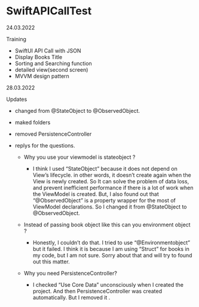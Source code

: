# SwiftAPICallTest

24.03.2022

Training 

* SwiftUI API Call with JSON
* Display Books Title
* Sorting and Searching function
* detailed view(second screen)
* MVVM design pattern

28.03.2022

Updates

* changed from @StateObject to @ObservedObject.
* maked folders
* removed PersistenceController

* replys for the questions.

  * Why you use your viewmodel is stateobject ?
    * I think I used “StateObject” because it does not depend on View’s lifecycle. in other words, it doesn’t create again when the View is newly created. 
So It can solve the problem of data loss, and prevent inefficient performance if there is a lot of work when the ViewModel is created. 
But, I also found out that “@ObservedObject” is a property wrapper for the most of ViewModel declarations. So I changed it from @StateObject to @ObservedObject.

  * Instead of passing book object like this can you environment object ? 
    * Honestly, I couldn’t do that. I tried to use “@Environmentobject” but it failed. I think it is because I am using “Struct” for books in my code, but I am not sure. Sorry about that and will try to found out this matter.

  * Why you need PersistenceController?
    * I checked “Use Core Data” unconsciously when I created the project. And then PersistenceController was created automatically. But I removed it .

